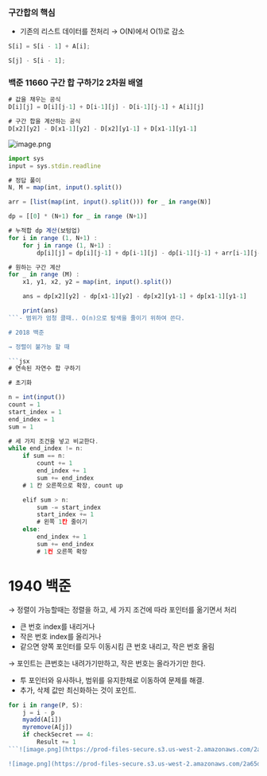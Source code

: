 ### 구간합의 핵심

- 기존의 리스트 데이터를 전처리 → O(N)에서 O(1)로 감소

```jsx
S[i] = S[i - 1] + A[i];

S[j] - S[i - 1];
```

### 백준 11660 구간 합 구하기2 2차원 배열

```jsx
# 값을 채우는 공식
D[i][j] = D[i][j-1] + D[i-1][j] - D[i-1][j-1] + A[i][j]

# 구간 합을 계산하는 공식
D[x2][y2] - D[x1-1][y2] - D[x2][y1-1] + D[x1-1][y1-1]
```

![image.png](https://prod-files-secure.s3.us-west-2.amazonaws.com/2a65dd92-1694-460a-a843-42f41adf38d8/62011128-215b-4fd0-b782-806672f006e4/image.png)

````jsx
import sys
input = sys.stdin.readline

# 정답 풀이
N, M = map(int, input().split())

arr = [list(map(int, input().split())) for _ in range(N)]

dp = [[0] * (N+1) for _ in range (N+1)]

# 누적합 dp 계산(보텀업)
for i in range (1, N+1) :
    for j in range (1, N+1) :
        dp[i][j] = dp[i][j-1] + dp[i-1][j] - dp[i-1][j-1] + arr[i-1][j-1]

# 원하는 구간 계산
for _ in range (M) :
    x1, y1, x2, y2 = map(int, input().split())

    ans = dp[x2][y2] - dp[x1-1][y2] - dp[x2][y1-1] + dp[x1-1][y1-1]

    print(ans)
```- 범위가 엄청 클때.. O(n)으로 탐색을 줄이기 위하여 쓴다.

# 2018 백준

→ 정렬이 불가능 할 때

```jsx
# 연속된 자연수 합 구하기

# 초기화

n = int(input())
count = 1
start_index = 1
end_index = 1
sum = 1

# 세 가지 조건을 넣고 비교한다.
while end_index != n:
	if sum == n:
		count += 1
		end_index += 1
		sum += end_index
	# 1 칸 오른쪽으로 확장, count up

	elif sum > n:
		sum -= start_index
		start_index += 1
		# 왼쪽 1칸 줄이기
	else:
		end_index += 1
		sum += end_index
		# 1컨 오른쪽 확장
````

# 1940 백준

→ 정렬이 가능할때는 정렬을 하고, 세 가지 조건에 따라 포인터를 옮기면서 처리

- 큰 번호 index를 내리거나
- 작은 번호 index를 올리거나
- 같으면 양쪽 포인터를 모두 이동시킴 큰 번호 내리고, 작은 번호 올림

→ 포인트는 큰번호는 내려가기만하고, 작은 번호는 올라가기만 한다.

- 투 포인터와 유사하나, 범위를 유지한채로 이동하여 문제를 해결.
- 추가, 삭제 값만 최신화하는 것이 포인트.

````jsx
for i in range(P, S):
	j = i - p
	myadd(A[i])
	myremove(A[j])
	if checkSecret == 4:
		Result += 1
```![image.png](https://prod-files-secure.s3.us-west-2.amazonaws.com/2a65dd92-1694-460a-a843-42f41adf38d8/54178ddc-0645-4b98-8dab-29ca1a00d57a/image.png)

![image.png](https://prod-files-secure.s3.us-west-2.amazonaws.com/2a65dd92-1694-460a-a843-42f41adf38d8/c16dff1e-9e8b-40ee-b185-1d230ee83e98/image.png)
````
